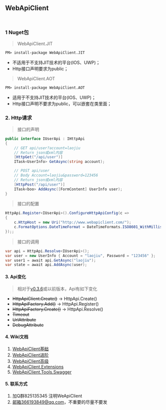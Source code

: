 ## WebApiClient 　　　　　　　　　　　　　　　　　　　
### 1 Nuget包

> WebApiClient.JIT

    PM> install-package WebApiClient.JIT
* 不适用于不支持JIT技术的平台(IOS、UWP)；
* Http接口声明要求为public；


> WebApiClient.AOT

    PM> install-package WebApiClient.AOT
* 适用于不支持JIT技术的平台(IOS、UWP)；
* Http接口声明不要求为public，可以嵌套在类里面；


### 2. Http请求
> 接口的声明

```c#
public interface IUserApi : IHttpApi
{
    // GET api/user?account=laojiu
    // Return json或xml内容
    [HttpGet("/api/user")]
    ITask<UserInfo> GetAsync(string account);

    // POST api/user  
    // Body Account=laojiu&password=123456
    // Return json或xml内容
    [HttpPost("/api/user")]
    ITask<boo> AddAsync([FormContent] UserInfo user);
}
```
 
> 接口的配置

```c#
HttpApi.Register<IUserApi>().ConfigureHttpApiConfig(c =>
{
    c.HttpHost = new Uri("http://www.webapiclient.com/");
    c.FormatOptions.DateTimeFormat = DateTimeFormats.ISO8601_WithMillisecond;
});;
```

> 接口的调用

```c#
var api = HttpApi.Resolve<IUserApi>();
var user = new UserInfo { Account = "laojiu", Password = "123456" }; 
var user1 = await api.GetAsync("laojiu");
var state = await api.AddAsync(user);
``` 

#### 3. Api变化
> 相对于[v0.3.6](https://github.com/dotnetcore/WebApiClient/tree/v0.3.6)或以前版本，Api有如下变化 

* ~~HttpApiClient.Create()~~ -> HttpApi.Create()
* ~~HttpApiFactory.Add()~~ -> HttpApi.Register()
* ~~HttpApiFactory.Create()~~ -> HttpApi.Resolve()
* ~~Timeout~~
* ~~UrlAttribute~~
* ~~DebugAttribute~~

#### 4. Wiki文档
1. [WebApiClient基础](https://github.com/xljiulang/WebApiClient/wiki/WebApiClient%E5%9F%BA%E7%A1%80)
2. [WebApiClient进阶](https://github.com/dotnetcore/WebApiClient/wiki/WebApiClient%E8%BF%9B%E9%98%B6)
3. [WebApiClient高级](https://github.com/xljiulang/WebApiClient/wiki/WebApiClient%E9%AB%98%E7%BA%A7)
4. [WebApiClient.Extensions](https://github.com/xljiulang/WebApiClient.Extensions)
5. [WebApiClient.Tools.Swagger](https://github.com/xljiulang/WebApiClient.Tools)

#### 5. 联系方式
1. 加Q群825135345 注明WeApiClient
2. 邮箱366193849@qq.com，不重要的尽量不要发

